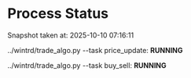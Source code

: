 # Process Status

Snapshot taken at: 2025-10-10 07:16:11

../wintrd/trade_algo.py --task price_update: **RUNNING**

../wintrd/trade_algo.py --task buy_sell: **RUNNING**

